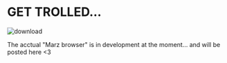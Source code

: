 # GET TROLLED...

![download](https://user-images.githubusercontent.com/83523587/231521004-d9534a9d-eac9-4594-bf86-5370a58d3fe9.png)

The acctual "Marz browser" is in development at the moment... and will be posted here <3

